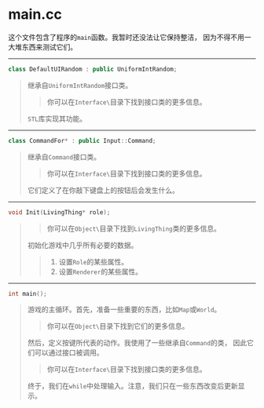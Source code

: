 # main.cc

这个文件包含了程序的`main`函数。我暂时还没法让它保持整洁，
因为不得不用一大堆东西来测试它们。

---

```cpp
class DefaultUIRandom : public UniformIntRandom;
```

> 继承自`UniformIntRandom`接口类。
>
> > 你可以在`Interface\`目录下找到接口类的更多信息。
>
> `STL`库实现其功能。

---

```cpp
class CommandFor* : public Input::Command;
```

> 继承自`Command`接口类。
>
> > 你可以在`Interface\`目录下找到接口类的更多信息。
>
> 它们定义了在你敲下键盘上的按钮后会发生什么。
  
---

```cpp
void Init(LivingThing* role); 
```

> > 你可以在`Object\`目录下找到`LivingThing`类的更多信息。
>
> 初始化游戏中几乎所有必要的数据。
>
> > 1. 设置`Role`的某些属性。
> > 2. 设置`Renderer`的某些属性。

---

```cpp
int main();
```

> 游戏的主循环。首先，准备一些重要的东西，比如`Map`或`World`。
>
> > 你可以在`Object\`目录下找到它们的更多信息。
>
> 然后，定义按键所代表的动作。我使用了一些继承自`Command`的类，
  因此它们可以通过接口被调用。
>
> > 你可以在`Interface\`目录下找到接口类的更多信息。
>
> 终于，我们在`while`中处理输入。注意，我们只在一些东西改变后更新显示。
